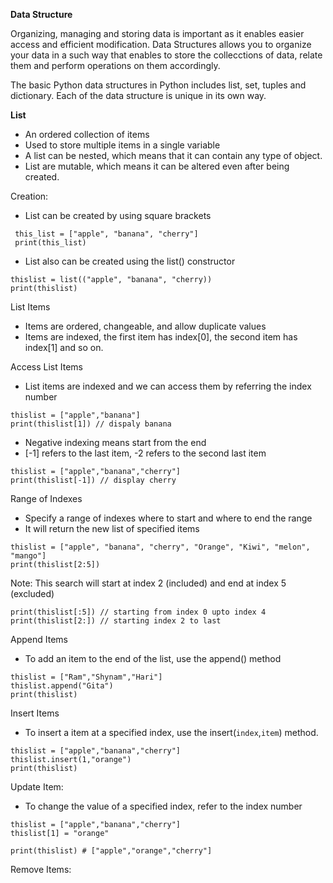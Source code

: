 **Data Structure**

Organizing, managing and storing data is important as it enables easier access and efficient modification. Data Structures allows you to organize your data in a such way that enables to store the collecctions of data, relate them and perform operations on them accordingly.

The basic Python data structures in Python includes list, set, tuples and dictionary. Each of the data structure is unique in its own way.


**List**

- An ordered collection of items
- Used to store multiple items in a single variable
- A list can be nested, which means that it can contain any type of object.
- List are mutable, which means it can be altered even after being created.

Creation:

- List can be created by using square brackets

```
 this_list = ["apple", "banana", "cherry"]
 print(this_list)
```
- List also can be created using the list() constructor

```
thislist = list(("apple", "banana", "cherry))
print(thislist)
```

List Items
- Items are ordered, changeable, and allow duplicate values
- Items are indexed, the first item has index[0], the second item has index[1] and so on.

Access List Items

- List items are indexed and we can access them by referring the index number

```
thislist = ["apple","banana"]
print(thislist[1]) // dispaly banana
```
- Negative indexing means start from the end
- [-1] refers to the last item, -2 refers to the second last item

```
thislist = ["apple","banana","cherry"]
print(thislist[-1]) // display cherry
```

Range of Indexes

- Specify a range of indexes where to start and where to end the range
- It will return the new list of specified items
```
thislist = ["apple", "banana", "cherry", "Orange", "Kiwi", "melon", "mango"]
print(thislist[2:5])
```

Note: This search will start at index 2 (included) and end at index 5 (excluded)

```
print(thislist[:5]) // starting from index 0 upto index 4
print(thislist[2:]) // starting index 2 to last
```

Append Items

- To add an item to the end of the list, use the append() method

```
thislist = ["Ram","Shynam","Hari"]
thislist.append("Gita")
print(thislist)
```

Insert Items

-  To insert a item at a specified index, use the insert(`index`,`item`) method.

```
thislist = ["apple","banana","cherry"]
thislist.insert(1,"orange")
print(thislist)

```

Update Item:

-  To change the value of a specified index, refer to the index number

```
thislist = ["apple","banana","cherry"]
thislist[1] = "orange"

print(thislist) # ["apple","orange","cherry"]
```
Remove Items:
